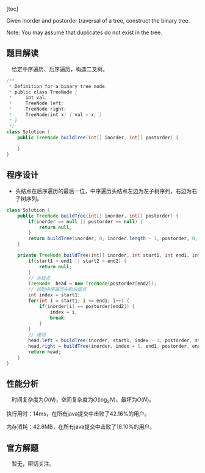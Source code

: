 [toc]

Given inorder and postorder traversal of a tree, construct the binary tree.

Note:
You may assume that duplicates do not exist in the tree.



## 题目解读

&emsp;给定中序遍历、后序遍历，构造二叉树。

```java
/**
 * Definition for a binary tree node.
 * public class TreeNode {
 *     int val;
 *     TreeNode left;
 *     TreeNode right;
 *     TreeNode(int x) { val = x; }
 * }
 */
class Solution {
    public TreeNode buildTree(int[] inorder, int[] postorder) {
        
    }
}
```

## 程序设计

* 头结点在后序遍历的最后一位，中序遍历头结点左边为左子树序列，右边为右子树序列。

```java
class Solution {
    public TreeNode buildTree(int[] inorder, int[] postorder) {
        if(inorder == null || postorder == null) {
            return null;
        }
        return buildTree(inorder, 0, inorder.length - 1, postorder, 0, postorder.length - 1);
    }

    private TreeNode buildTree(int[] inorder, int start1, int end1, int[] postorder, int start2, int end2) {
        if(start1 > end1 || start2 > end2) {
            return null;
        }
        // 头结点
        TreeNode  head = new TreeNode(postorder[end2]);
        // 找到中序遍历中的头结点
        int index = start1;
        for(int i = start1; i <= end1; i++) {
            if(inorder[i] == postorder[end2]) {
                index = i;
                break;
            }
        }
        // 递归
        head.left = buildTree(inorder, start1, index - 1, postorder, start2, end2 - end1 + index - 1);
        head.right = buildTree(inorder, index + 1, end1, postorder, end2 - end1 + index, end2 - 1);
        return head;
    }
}
```

## 性能分析

&emsp;时间复杂度为$O(N)$，空间复杂度为$O(\log_2N)$，最坏为$O(N)$。

执行用时：14ms，在所有java提交中击败了42.16%的用户。

内存消耗：42.8MB，在所有java提交中击败了18.10%的用户。

## 官方解题

&emsp;暂无，密切关注。